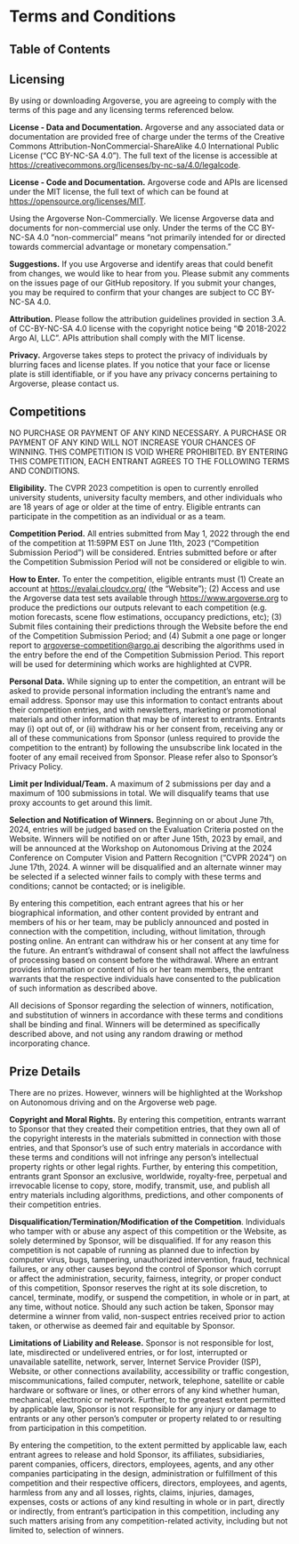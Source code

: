 # Terms and Conditions

## Table of Contents

<!-- toc -->

## Licensing

By using or downloading Argoverse, you are agreeing to comply with the terms of this page and any licensing terms referenced below.

**License - Data and Documentation.** Argoverse and any associated data or documentation are provided free of charge under the terms of the Creative Commons Attribution-NonCommercial-ShareAlike 4.0 International Public License (“CC BY-NC-SA 4.0”). The full text of the license is accessible at https://creativecommons.org/licenses/by-nc-sa/4.0/legalcode.

**License - Code and Documentation.** Argoverse code and APIs are licensed under the MIT license, the full text of which can be found at https://opensource.org/licenses/MIT.

Using the Argoverse Non-Commercially. We license Argoverse data and documents for non-commercial use only. Under the terms of the CC BY-NC-SA 4.0 “non-commercial” means “not primarily intended for or directed towards commercial advantage or monetary compensation.”

**Suggestions.** If you use Argoverse and identify areas that could benefit from changes, we would like to hear from you. Please submit any comments on the issues page of our GitHub repository. If you submit your changes, you may be required to confirm that your changes are subject to CC BY-NC-SA 4.0.

**Attribution.** Please follow the attribution guidelines provided in section 3.A. of CC-BY-NC-SA 4.0 license with the copyright notice being “© 2018-2022 Argo AI, LLC”. APIs attribution shall comply with the MIT license.

**Privacy.** Argoverse takes steps to protect the privacy of individuals by blurring faces and license plates. If you notice that your face or license plate is still identifiable, or if you have any privacy concerns pertaining to Argoverse, please contact us.

## Competitions

NO PURCHASE OR PAYMENT OF ANY KIND NECESSARY. A PURCHASE OR PAYMENT OF ANY KIND WILL NOT INCREASE YOUR CHANCES OF WINNING. THIS COMPETITION IS VOID WHERE PROHIBITED. BY ENTERING THIS COMPETITION, EACH ENTRANT AGREES TO THE FOLLOWING TERMS AND CONDITIONS.

**Eligibility.** The CVPR 2023 competition is open to currently enrolled university students, university faculty members, and other individuals who are 18 years of age or older at the time of entry. Eligible entrants can participate in the competition as an individual or as a team.

**Competition Period.** All entries submitted from May 1, 2022 through the end of the competition at 11:59PM EST on June 11th, 2023 (“Competition Submission Period”) will be considered. Entries submitted before or after the Competition Submission Period will not be considered or eligible to win.

**How to Enter.** To enter the competition, eligible entrants must (1) Create an account at https://evalai.cloudcv.org/ (the “Website”); (2) Access and use the Argoverse data test sets available through https://www.argoverse.org to produce the predictions our outputs relevant to each competition (e.g. motion forecasts, scene flow estimations, occupancy predictions, etc); (3) Submit files containing their predictions through the Website before the end of the Competition Submission Period; and (4) Submit a one page or longer report to argoverse-competition@argo.ai describing the algorithms used in the entry before the end of the Competition Submission Period. This report will be used for determining which works are highlighted at CVPR.

**Personal Data.** While signing up to enter the competition, an entrant will be asked to provide personal information including the entrant’s name and email address. Sponsor may use this information to contact entrants about their competition entries, and with newsletters, marketing or promotional materials and other information that may be of interest to entrants. Entrants may (i) opt out of, or (ii) withdraw his or her consent from, receiving any or all of these communications from Sponsor (unless required to provide the competition to the entrant) by following the unsubscribe link located in the footer of any email received from Sponsor. Please refer also to Sponsor’s Privacy Policy.

**Limit per Individual/Team.** A maximum of 2 submissions per day and a maximum of 100 submissions in total. We will disqualify teams that use proxy accounts to get around this limit.

**Selection and Notification of Winners.** Beginning on or about June 7th, 2024, entries will be judged based on the Evaluation Criteria posted on the Website. Winners will be notified on or after June 15th, 2023 by email, and will be announced at the Workshop on Autonomous Driving at the 2024 Conference on Computer Vision and Pattern Recognition (“CVPR 2024”) on June 17th, 2024. 
A winner will be disqualified and an alternate winner may be selected if a selected winner fails to comply with these terms and conditions; cannot be contacted; or is ineligible.

By entering this competition, each entrant agrees that his or her biographical information, and other content provided by entrant and members of his or her team, may be publicly announced and posted in connection with the competition, including, without limitation, through posting online. An entrant can withdraw his or her consent at any time for the future. An entrant’s withdrawal of consent shall not affect the lawfulness of processing based on consent before the withdrawal. Where an entrant provides information or content of his or her team members, the entrant warrants that the respective individuals have consented to the publication of such information as described above.

All decisions of Sponsor regarding the selection of winners, notification, and substitution of winners in accordance with these terms and conditions shall be binding and final. Winners will be determined as specifically described above, and not using any random drawing or method incorporating chance.

## Prize Details

There are no prizes. However, winners will be highlighted at the Workshop on Autonomous driving and on the Argoverse web page.

**Copyright and Moral Rights.** By entering this competition, entrants warrant to Sponsor that they created their competition entries, that they own all of the copyright interests in the materials submitted in connection with those entries, and that Sponsor’s use of such entry materials in accordance with these terms and conditions will not infringe any person’s intellectual property rights or other legal rights. Further, by entering this competition, entrants grant Sponsor an exclusive, worldwide, royalty-free, perpetual and irrevocable license to copy, store, modify, transmit, use, and publish all entry materials including algorithms, predictions, and other components of their competition entries.

**Disqualification/Termination/Modification of the Competition**. Individuals who tamper with or abuse any aspect of this competition or the Website, as solely determined by Sponsor, will be disqualified. 
If for any reason this competition is not capable of running as planned due to infection by computer virus, bugs, tampering, unauthorized intervention, fraud, technical failures, or any other causes beyond the control of Sponsor which corrupt or affect the administration, security, fairness, integrity, or proper conduct of this competition, Sponsor reserves the right at its sole discretion, to cancel, terminate, modify, or suspend the competition, in whole or in part, at any time, without notice. Should any such action be taken, Sponsor may determine a winner from valid, non-suspect entries received prior to action taken, or otherwise as deemed fair and equitable by Sponsor.

**Limitations of Liability and Release.** Sponsor is not responsible for lost, late, misdirected or undelivered entries, or for lost, interrupted or unavailable satellite, network, server, Internet Service Provider (ISP), Website, or other connections availability, accessibility or traffic congestion, miscommunications, failed computer, network, telephone, satellite or cable hardware or software or lines, or other errors of any kind whether human, mechanical, electronic or network. Further, to the greatest extent permitted by applicable law, Sponsor is not responsible for any injury or damage to entrants or any other person’s computer or property related to or resulting from participation in this competition.

By entering the competition, to the extent permitted by applicable law, each entrant agrees to release and hold Sponsor, its affiliates, subsidiaries, parent companies, officers, directors, employees, agents, and any other companies participating in the design, administration or fulfillment of this competition and their respective officers, directors, employees, and agents, harmless from any and all losses, rights, claims, injuries, damages, expenses, costs or actions of any kind resulting in whole or in part, directly or indirectly, from entrant’s participation in this competition, including any such matters arising from any competition-related activity, including but not limited to, selection of winners.
